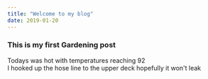```yaml
---
title: "Welcome to my blog"
date: 2019-01-20
---
```


### This is my first Gardening post  

Todays was hot with temperatures reaching 92  
I hooked up the hose line to the upper deck hopefully it won't leak  
